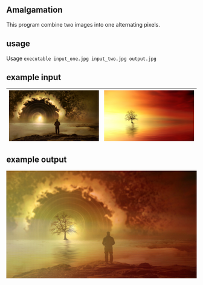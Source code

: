 ## Amalgamation

This program combine two images into one alternating pixels.

usage
------------

Usage `executable input_one.jpg input_two.jpg output.jpg`

example input
------------

| ![image description](assets/input_one.jpg) | ![image description](assets/input_two.jpg) |
| ------------- | ------------- |

example output
------------
![image description](assets/output.jpg)